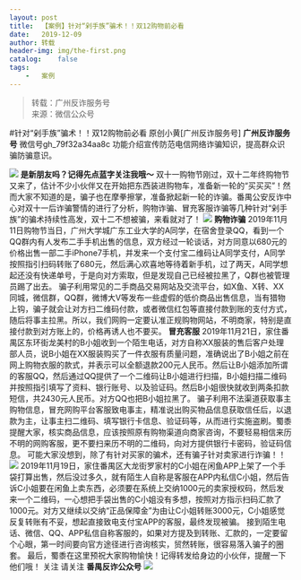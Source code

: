 ```yaml
---
layout:	post
title:	【案例】针对“剁手族”骗术！！双12购物前必看
date:	2019-12-09
author:	转载
header-img:	img/the-first.png
catalog:	false
tags:
	-	案例
---
```


<blockquote><p>转载：广州反诈服务号<br>
来源：微信公众号</p></blockquote>

#针对“剁手族”骗术！！双12购物前必看
原创小黄[广州反诈服务号]
**广州反诈服务号**
微信号gh_79f32a34aa8c
功能介绍宣传防范电信网络诈骗知识，提高群众识骗防骗意识。

![]({{site.baseurl}}/postimg/8Jb5CXGyTJQhy31qVCPBLaAtHUlhQQTBccby0l9U7gtHHUU0AibdSCjnjTnQIZBVbKIZM38JHmAbsRESPPCs4xA.gif)
**是新朋友吗？记得先点蓝字关注我哦～**
双十一购物节刚过，双十二年终购物节又来了，估计不少小伙伴又在开始把东西装进购物车，准备新一轮的“买买买”！然而大家不知道的是，骗子也在摩拳擦掌，准备掀起新一轮的诈骗。番禺公安反诈中心对双十一后诈骗警情的进行了分析，购物诈骗、冒充客服诈骗等几种针对“剁手族”的骗术持续性高发，双十二不想被骗，来看就对了！
![]({{site.baseurl}}/postimg/6p3Skpf1crV744yWZHqOVZic4L5DQP4XXkK7Kntbbeklt0hnH9PCzo5ic8lcNHsdTVgXZH2zuQCLcayMSLmhcvNA.gif)
**购物诈骗**
2019年11月11日购物节当日，广州大学城广东工业大学的A同学，在宿舍登录QQ，看到一个QQ群内有人发布二手手机出售的信息，双方经过一轮谈话，对方同意以680元的价格出售一部二手iPhone7手机，并发来一个支付宝二维码让A同学支付，A同学按照指引扫码转账了680元，然后满心欢喜地等待着新手机，过了两天，A同学想起还没有快递单号，于是向对方索取，但是发现自己已经被拉黑了，Q群也被管理员踢了出去。
骗子利用常见的二手商品交易网站及交流平台，如X鱼、X转、XX同城，微信群，QQ群，微博大V等发布一些虚假的低价商品出售信息，当有猎物上钩，骗子就会让对方扫二维码付款，或者微信红包等直接付款到账的支付方式，随后将事主拉黑。所以，我们网购一定要认准正规购物网站，不明商家，特别是直接付款到对方账上的，价格再诱人也不要买。
**冒充客服**
2019年11月21日，家住番禺区东环街龙美村的B小姐收到一个陌生电话，对方自称XX服装的售后客户处理部人员，说B小姐在XX服装购买了一件衣服有质量问题，准确说出了B小姐之前在网上购物衣服的款式，并表示可以全额退款200元人民币。然后让B小姐添加所谓的客服QQ，然后通过QQ提供了一个二维码让B小姐进行扫描，B小姐扫描二维码并按照指引填写了资料、银行账号、以及验证码。然后B小姐很快就收到两条扣款短信，共2430元人民币。对方QQ也把B小姐拉黑了。
骗子利用不法渠道获取事主购物信息，冒充网购平台客服致电事主，精准说出购买物品信息获取信任后，以退款为主，让事主扫二维码、填写银行卡信息、验证码等，从而进行实施盗刷。蜀黍提醒大家，核实商品信息，应该按照原有购物渠道向商家咨询，不要轻易相信来历不明的网购客服，更不要扫来历不明的二维码，向对方提供银行卡密码，验证码信息。
可能大家没想到，除了有针对买家的骗术，还有骗子针对卖家进行诈骗！！
![]({{site.baseurl}}/postimg/6p3Skpf1crUhC13IibNCLbEg4jvVHJvgMePIcHkk3njV9dicP88qvJtn0W2SeiaynY3AXjPA1oNUAtVhyTGm5yUpw.jpeg)
2019年11月19日，家住番禺区大龙街罗家村的C小姐在闲鱼APP上架了一个手袋打算出售，然后没过多久，就有陌生人自称是客服在APP内私信C小姐，然后告诉C小姐要在闲鱼上卖东西，必须要在系统上交纳1000元的卖家授权码，然后发来一个二维码，一心想把手袋出售的C小姐没有多想，按照对方指示扫码汇款了1000元。对方又继续以交纳“正品保障金”为由让C小姐转账3000元，C小姐感觉反复转账有不妥，想起直接致电支付宝APP的客服，最终发现被骗。
接到陌生电话、微信、QQ、APP私信自称客服的，如果对方提及到转账、汇款的，一定要留个心眼，第一时间要向官方途径进行咨询核实，贸然转账，很容易落入骗子的圈套。
最后，蜀黍在这里预祝大家购物愉快！记得转发给身边的小伙伴，提醒一下他们哦！
关注
请关注
**番禺反诈公众号**
![]({{site.baseurl}}/postimg/6p3Skpf1crV744yWZHqOVZic4L5DQP4XXVo9lNdVvSdvtVQSyZicFcUUB5FuorSEz55zeZRT3xw3yQibEIdm45bGg.jpeg)
